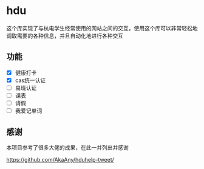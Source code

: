 # hdu

这个库实现了与杭电学生经常使用的网站之间的交互，使用这个库可以非常轻松地调取需要的各种信息，并且自动化地进行各种交互

## 功能

- [x] 健康打卡
- [x] cas统一认证
- [ ] 易班认证
- [ ] 课表
- [ ] 请假
- [ ] 我爱记单词

## 感谢

本项目参考了很多大佬的成果，在此一并列出并感谢

<https://github.com/AkaAny/hduhelp-tweet/>
